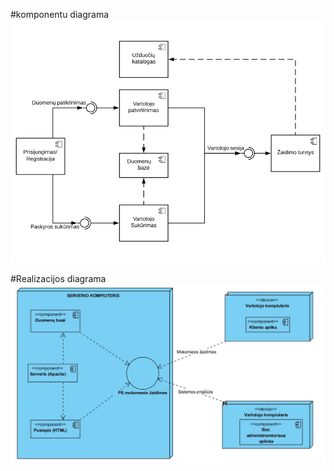 
#komponentu diagrama
![demo img 1](https://github.com/Arvkus/10balu/blob/master/demo-images/komponentu_diagrama.png)

#Realizacijos diagrama
![demo img 2](https://github.com/Arvkus/10balu/blob/master/demo-images/realizacijos_diagrama.png)
